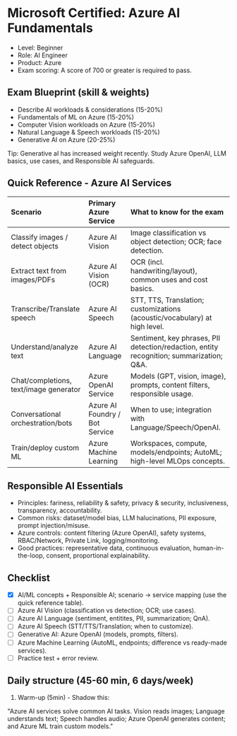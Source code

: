 # Microsoft Certified: Azure AI Fundamentals

- Level: Beginner
- Role: AI Engineer
- Product: Azure
- Exam scoring: A score of 700 or greater is required to pass.

## Exam Blueprint (skill & weights)

- Describe AI workloads & considerations (15-20%)
- Fundamentals of ML on Azure (15-20%)
- Computer Vision workloads on Azure (15-20%)
- Natural Language & Speech workloads (15-20%)
- Generative AI on Azure (20-25%)

Tip: Generative aI has increased weight recently. Study Azure OpenAI, LLM basics, use cases, and Responsible AI safeguards.

## Quick Reference - Azure AI Services

| Scenario | Primary Azure Service | What to know for the exam |
|:---------|:----------------------|:--------------------------|
| Classify images / detect objects | Azure AI Vision | Image classification vs object detection; OCR; face detection. |
| Extract text from images/PDFs | Azure AI Vision (OCR) | OCR (incl. handwriting/layout), common uses and cost basics. |
| Transcribe/Translate speech | Azure AI Speech | STT, TTS, Translation; customizations (acoustic/vocabulary) at high level. |
| Understand/analyze text | Azure AI Language | Sentiment, key phrases, PII detection/redaction, entity recognition; summarization; Q&A. |
| Chat/completions, text/image generator | Azure OpenAI Service | Models (GPT, vision, image), prompts, content filters, responsible usage. |
| Conversational orchestration/bots | Azure AI Foundry / Bot Service | When to use; integration with Language/Speech/OpenAI. |
| Train/deploy custom ML | Azure Machine Learning | Workspaces, compute, models/endpoints; AutoML; high-level MLOps concepts. |

## Responsible AI Essentials

- Principles: fariness, reliability & safety, privacy & security, inclusiveness, transparency, accountability.
- Common risks: dataset/model bias, LLM halucinations, PII exposure, prompt injection/misuse.
- Azure controls: content filtering (Azure OpenAI), safety systems, RBAC/Network, Private Link, logging/monitoring.
- Good practices: representative data, continuous evaluation, human-in-the-loop, consent, proportional explainability.

## Checklist

- [x] AI/ML concepts + Responsible AI; scenario -> service mapping (use the quick reference table).
- [ ] Azure AI Vision (classification vs detection; OCR; use cases).
- [ ] Azure AI Language (sentiment, entitites, PII, summarization; QnA).
- [ ] Azure AI Speech (STT/TTS/Translation; when to customize).
- [ ] Generative AI: Azure OpenAI (models, prompts, filters).
- [ ] Azure Machine Learning (AutoML, endpoints; difference vs ready-made services).
- [ ] Practice test + error review.

## Daily structure (45-60 min, 6 days/week)

1. Warm-up (5min) - Shadow this:

"Azure AI services solve common AI tasks. Vision reads images; Language understands text; Speech handles audio; Azure OpenAI generates content; and Azure ML train custom models."

